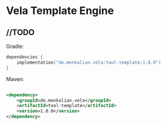 # Vela Template Engine

//TODO
---
Gradle:

```kotlin
dependencies {
    implementation("de.menkalian.vela:tool-template:1.0.0")
}
```

Maven:

```xml

<dependency>
    <groupId>de.menkalian.vela</groupId>
    <artifactId>tool-template</artifactId>
    <version>1.0.0</version>
</dependency>
```